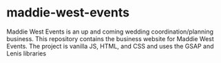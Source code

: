 # maddie-west-events
Maddie West Events is an up and coming wedding coordination/planning business. This repository contains the business website for Maddie West Events. The project is vanilla JS, HTML, and CSS and uses the GSAP and Lenis libraries
